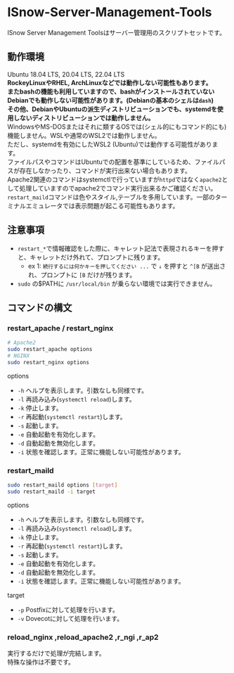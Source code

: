 # ISnow-Server-Management-Tools
ISnow Server Management Toolsはサーバー管理用のスクリプトセットです。
## 動作環境
Ubuntu 18.04 LTS, 20.04 LTS, 22.04 LTS  
**RockeyLinuxやRHEL, ArchLinuxなどでは動作しない可能性もあります。  
またbashの機能も利用していますので、bashがインストールされていないDebianでも動作しない可能性があります。(Debianの基本のシェルは`dash`)  
その他、DebianやUbuntuの派生ディストリビューションでも、systemdを使用しないディストリビューションでは動作しません。**  
WindowsやMS-DOSまたはそれに類するOSでは(シェル的にもコマンド的にも)機能しません。WSLや通常のWSL2では動作しません。  
ただし、systemdを有効にしたWSL2 (Ubuntu)では動作する可能性があります。  
ファイルパスやコマンドはUbuntuでの配置を基準にしているため、ファイルパスが存在しなかったり、コマンドが実行出来ない場合もあります。  
Apache2関連のコマンドはsystemctlで行っていますが`httpd`ではなく`apache2`として処理していますのでapache2でコマンド実行出来るかご確認ください。  
`restart_maild`コマンドは色やスタイル,テーブルを多用しています。一部のターミナルエミュレータでは表示問題が起こる可能性もあります。
## 注意事項
- `restart_*`で情報確認をした際に、キャレット記法で表現されるキーを押すと、キャレットだけ外れて、プロンプトに残ります。
  - ex 1: `続行するには何かキーを押してください ...` で `↓` を押すと `^[B` が送出され、プロンプトに `[B` だけが残ります。
- `sudo` の$PATHに `/usr/local/bin` が乗らない環境では実行できません。
## コマンドの構文
### restart_apache / restart_nginx
```sh
# Apache2
sudo restart_apache options
# NGINX
sudo restart_nginx options
```
options
* `-h` ヘルプを表示します。引数なしも同様です。
* `-l` 再読み込み(`systemctl reload`)します。
* `-k` 停止します。
* `-r` 再起動(`systemctl restart`)します。
* `-s` 起動します。
* `-e` 自動起動を有効化します。
* `-d` 自動起動を無効化します。
* `-i` 状態を確認します。正常に機能しない可能性があります。

### restart_maild
```sh
sudo restart_maild options [target]
sudo restart_maild -i target
```
options
* `-h` ヘルプを表示します。引数なしも同様です。
* `-l` 再読み込み(`systemctl reload`)します。
* `-k` 停止します。
* `-r` 再起動(`systemctl restart`)します。
* `-s` 起動します。
* `-e` 自動起動を有効化します。
* `-d` 自動起動を無効化します。
* `-i` 状態を確認します。正常に機能しない可能性があります。

target
* `-p` Postfixに対して処理を行います。
* `-v` Dovecotに対して処理を行います。

### reload_nginx ,reload_apache2 ,r_ngi ,r_ap2
実行するだけで処理が完結します。<br />
特殊な操作は不要です。
